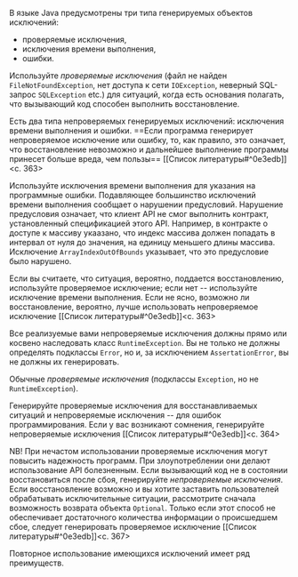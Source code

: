 В языке Java предусмотрены три типа генерируемых объектов исключений:
- проверяемые исключения,
- исключения времени выполнения,
- ошибки.

Используйте _проверяемые исключения_ (файл не найден `FileNotFoundException`, нет доступа к сети `IOException`, неверный SQL-запрос `SQLException` etc.) для ситуаций, когда есть основания полагать, что вызывающий код способен выполнить восстановление.

Есть два типа непроверяемых генерируемых исключений: исключения времени выполнения и ошибки. ==Если программа генерирует непроверяемое исключение или ошибку, то, как правило, это означает, что восстановление невозможно и дальнейшее выполнение программы принесет больше вреда, чем пользы== [[Список литературы#^0e3edb]]<c. 363>

Используйте исключения времени выполнения для указания на программные ошибки. Подавляющее большинство исключений времени выполнения сообщает о нарушении предусловий. Нарушение предусловия означает, что клиент API не смог выполнить контракт, установленный спецификацией этого API. Например, в контракте о доступе к массиву укаазано, что индекс массива должен попадать в интервал от нуля до значения, на единицу меньшего длины массива. Исключение `ArrayIndexOutOfBounds` указывает, что это предусловие было нарушено.

Если вы считаете, что ситуация, вероятно, поддается восстановлению, используйте проверяемое исключение; если нет -- используйте исключение времени выполнения. Если не ясно, возможно ли восстановление, вероятно, лучше использовать непроверяемое исключение [[Список литературы#^0e3edb]]<c. 363>

Все реализуемые вами непроверяемые исключения должны прямо или косвено наследовать класс `RuntimeException`. Вы не только не должны определять подклассы `Error`, но и, за исключением `AssertationError`, вы не должны их генерировать.

Обычные _проверяемые исключения_ (подклассы `Exception`, но не `RuntimeException`).

Генерируйте проверяемые исключения для восстанавливаемых ситуаций и непроверяемые исключения -- для ошибок программирования. Если у вас возникают сомнения, генерируйте непроверяемые исключения [[Список литературы#^0e3edb]]<c. 364>

NB! При нечастом использовании проверяемые исключения могут повысить надежность программ. При злоупотреблении они делают использование API болезненным. Если вызывающий код не в состоянии восстановиться после сбоя, генерируйте _непроверяемые исключения_. Если восстановление возможно и вы хотите заставить пользователей обрабатывать исключительные ситуации, рассмотрите сначала возможность возврата объекта `Optional`. Только если этот способ не обеспечивает достаточного количества информации о происшедшем сбое, следует генерировать проверяемое исключение [[Список литературы#^0e3edb]]<c. 367>

Повторное использование имеющихся исключений имеет ряд преимуществ.